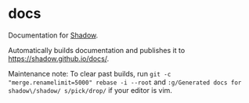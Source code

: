 # docs
Documentation for [Shadow](https://github.com/shadow/shadow).

Automatically builds documentation and publishes it to
https://shadow.github.io/docs/.

Maintenance note: To clear past builds, run `git -c "merge.renamelimit=5000"
rebase -i --root` and `:g/Generated docs for shadow\/shadow/ s/pick/drop/` if
your editor is vim.
